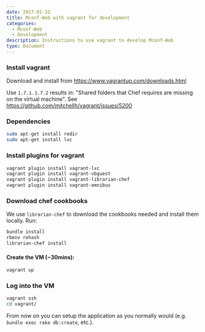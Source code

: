 ```yaml
---
date: 2017-01-31
title: Mconf-Web with vagrant for development
categories:
  - Mconf-Web
  - Development
description: Instructions to use vagrant to develop Mconf-Web
type: Document
---
```


### Install vagrant

Download and install from https://www.vagrantup.com/downloads.html

Use `1.7.1`. `1.7.2` results in: "Shared folders that Chef requires are missing on the virtual machine". See https://github.com/mitchellh/vagrant/issues/5200

### Dependencies

```bash
sudo apt-get install redir
sudo apt-get install lxc
```

### Install plugins for vagrant

```bash
vagrant plugin install vagrant-lxc
vagrant plugin install vagrant-vbguest
vagrant plugin install vagrant-librarian-chef
vagrant plugin install vagrant-omnibus
```

### Download chef cookbooks

We use `librarian-chef` to download the cookbooks needed and install them locally. Run:

```bash
bundle install
rbenv rehash
librarian-chef install
```

#### Create the VM (~30mins):

```bash
vagrant up
```

### Log into the VM

```bash
vagrant ssh
cd vagrant/
```
From now on you can setup the application as you normally would (e.g. `bundle exec rake db:create`, etc.).
